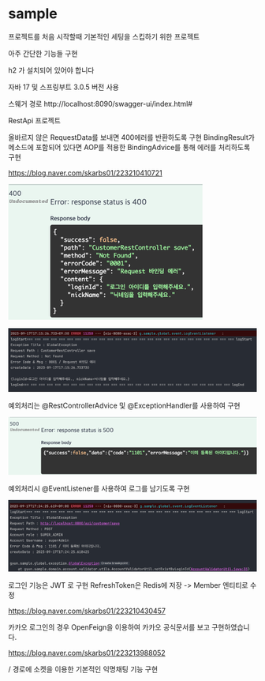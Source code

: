 # sample

프로젝트를 처음 시작할때 기본적인 세팅을 스킵하기 위한 프로젝트

아주 간단한 기능들 구현

h2 가 설치되어 있어야 합니다

자바 17  및 스프링부트 3.0.5 버전 사용

스웨거 경로
http://localhost:8090/swagger-ui/index.html#

RestApi 프로젝트


올바르지 않은 RequestData를 보내면 400에러를 반환하도록 구현
BindingResult가 메소드에 포함되어 있다면 AOP를 적용한 BindingAdvice를 통해 에러를 처리하도록 구현

https://blog.naver.com/skarbs01/223210410721

![img.png](gitimage/img.png)

![img_1.png](gitimage/img_1.png)

예외처리는 @RestControllerAdvice 및 @ExceptionHandler를 사용하여 구현

![img_2.png](gitimage/img_2.png)

예외처리시 @EventListener를 사용하여 로그를 남기도록 구현

![img_3.png](gitimage/img_3.png)

로그인 기능은 JWT 로 구현 RefreshToken은 Redis에 저장 -> Member 엔티티로 수정

https://blog.naver.com/skarbs01/223210430457

카카오 로그인의 경우 OpenFeign을 이용하여 카카오 공식문서를 보고 구현하였습니다.

https://blog.naver.com/skarbs01/223213988052


/ 경로에 소켓을 이용한 기본적인 익명채팅 기능 구현
